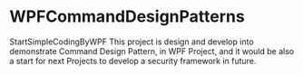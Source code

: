 # WPFCommandDesignPatterns
StartSimpleCodingByWPF
This project is design and develop into demonstrate Command Design Pattern, in WPF Project, and it would be also a start for next Projects to develop a security framework in future.
